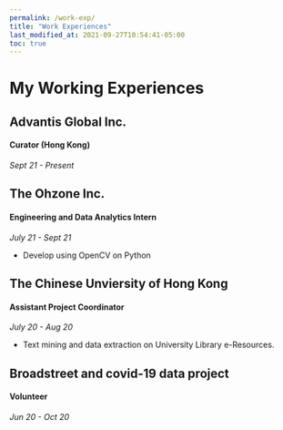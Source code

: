 ```yaml
---
permalink: /work-exp/
title: "Work Experiences"
last_modified_at: 2021-09-27T10:54:41-05:00
toc: true
---
```

# My Working Experiences

## Advantis Global Inc.
#### Curator (Hong Kong)
*Sept 21 - Present*


## The Ohzone Inc.
#### Engineering and Data Analytics Intern
*July 21 - Sept 21*
- Develop using OpenCV on Python


## The Chinese Unviersity of Hong Kong
#### Assistant Project Coordinator
*July 20 - Aug 20*
- Text mining and data extraction on University Library e-Resources.


## Broadstreet and covid-19 data project
#### Volunteer
*Jun 20 - Oct 20*